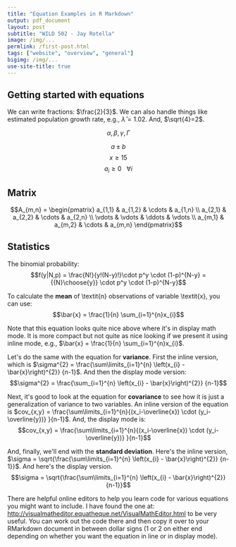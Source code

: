```yaml
---
title: "Equation Examples in R Markdown"
output: pdf_document
layout: post
subtitle: "WILD 502 - Jay Rotella"
image: /img/...
permlink: /first-post.html
tags: ["website", "overview", "general"]
bigimg: /img/...
use-site-title: true
---
```


## Getting started with equations

We can write fractions: $\frac{2}{3}$. We can also handle things like estimated population growth rate, e.g., $\hat{\lambda}=1.02$. And, $\sqrt{4}=2$.

$$\alpha, \beta,  \gamma, \Gamma$$

$$a \pm b$$
$$x \ge 15$$
$$a_i \ge 0~~~\forall i$$

## Matrix

$$A_{m,n} =
 \begin{pmatrix}
  a_{1,1} & a_{1,2} & \cdots & a_{1,n} \\
  a_{2,1} & a_{2,2} & \cdots & a_{2,n} \\
  \vdots  & \vdots  & \ddots & \vdots  \\
  a_{m,1} & a_{m,2} & \cdots & a_{m,n}
 \end{pmatrix}$$

## Statistics

The binomial probability: $$f(y|N,p) = \frac{N!}{y!(N-y)!}\cdot p^y \cdot (1-p)^{N-y} = {{N}\choose{y}} \cdot p^y \cdot (1-p)^{N-y}$$

To calculate the **mean** of \textit{n} observations of variable \textit{x}, you can use: $$\bar{x} = \frac{1}{n} \sum_{i=1}^{n}x_{i}$$ 

Note that this equation looks quite nice above where it's in display math mode. It is more compact but not quite as nice looking if we present it using inline mode, e.g., $\bar{x} = \frac{1}{n} \sum_{i=1}^{n}x_{i}$.

Let's do the same with the equation for **variance**. First the inline version, which is 
$\sigma^{2} = \frac{\sum\limits_{i=1}^{n} \left(x_{i} - \bar{x}\right)^{2}} {n-1}$. And then the display mode version: 
$$\sigma^{2} = \frac{\sum_{i=1}^{n} 
  \left(x_{i} - \bar{x}\right)^{2}}
  {n-1}$$
  
Next, it's good to look at the equation for **covariance** to see how it is just a generalization of variance to two variables. An inline version of the equation is $cov_{x,y} = \frac{\sum\limits_{i=1}^{n}{(x_i-\overline{x}) \cdot (y_i-\overline{y})} }{n-1}$. And, the display mode is: $$cov_{x,y} = \frac{\sum\limits_{i=1}^{n}{(x_i-\overline{x}) \cdot (y_i-\overline{y})} }{n-1}$$
  
And, finally, we'll end with the **standard deviation**. Here's the inline version, $\sigma = \sqrt{\frac{\sum\limits_{i=1}^{n} \left(x_{i} - \bar{x}\right)^{2}} {n-1}}$. And here's the display version.
$$\sigma = \sqrt{\frac{\sum\limits_{i=1}^{n} \left(x_{i} - \bar{x}\right)^{2}} {n-1}}$$

There are helpful online editors to help you learn code for various equations you might want to include. I have found the one at: http://visualmatheditor.equatheque.net/VisualMathEditor.html to be very useful. You can work out the code there and then copy it over to your RMarkdown document in between dollar signs (1 or 2 on either end depending on whether you want the equation in line or in display mode).